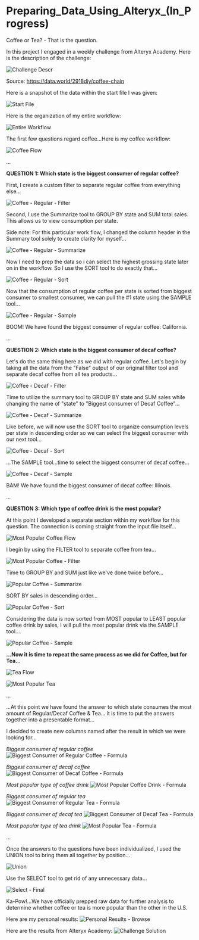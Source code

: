 # Preparing_Data_Using_Alteryx_(In_Progress)

Coffee or Tea? - That is the question. 

In this project I engaged in a weekly challenge from Alteryx Academy. Here is the description of the challenge:

![Challenge Descr](https://user-images.githubusercontent.com/100732722/235212229-147bdc42-a21c-470c-8d67-e06d38482b61.png)

Source: https://data.world/2918diy/coffee-chain

Here is a snapshot of the data within the start file I was given:

![Start File](https://user-images.githubusercontent.com/100732722/235213134-590e8048-4f60-4e3f-9867-29a546ebac52.png)

Here is the organization of my entire workflow:

![Entire Workflow](https://user-images.githubusercontent.com/100732722/235213197-13558e22-ed98-45d3-90e4-f95916fcd268.png)

The first few questions regard coffee...Here is my coffee workflow:

![Coffee Flow](https://user-images.githubusercontent.com/100732722/235213413-75deed1a-4669-4df5-97e5-779f27240fac.png)

...

**QUESTION 1: Which state is the biggest consumer of regular coffee?**
 
 First, I create a custom filter to separate regular coffee from everything else...
 
 ![Coffee - Regular - Filter](https://user-images.githubusercontent.com/100732722/235213902-7c089506-9bee-4e07-b029-a2cb2cef56ee.png)
 
 Second, I use the Summarize tool to GROUP BY state and SUM total sales. This allows us to view consumption per state. 
 
 Side note: For this particular work flow, I changed the column header in the Summary tool solely to create clarity for myself...
 
 ![Coffee - Regular - Summarize](https://user-images.githubusercontent.com/100732722/235215662-544efb42-814c-4334-9b56-130291b4c9f8.png)
 
 Now I need to prep the data so i can select the highest grossing state later on in the workflow. So I use the SORT tool to do exactly that...
 
 ![Coffee - Regular - Sort](https://user-images.githubusercontent.com/100732722/235216347-039cdfc1-28fd-4546-8a65-8c57a384f3bc.png)
 
 Now that the consumption of regular coffee per state is sorted from biggest consumer to smallest consumer, we can pull the #1 state using the SAMPLE tool...
 
 ![Coffee - Regular - Sample](https://user-images.githubusercontent.com/100732722/235216807-c688b351-0423-4cf1-a43b-442d6af790dc.png)

BOOM! We have found the biggest consumer of regular coffee: California.

...

**QUESTION 2: Which state is the biggest consumer of decaf coffee?**

Let's do the same thing here as we did with regular coffee. Let's begin by taking all the data from the "False" output of our original filter tool and separate decaf coffee from all tea products...

![Coffee - Decaf - Filter](https://user-images.githubusercontent.com/100732722/235219327-e9c909fe-0132-4539-a753-691ffc50662f.png)

Time to utilize the summary tool to GROUP BY state and SUM sales while changing the name of "state" to "Biggest consumer of Decaf Coffee"...

![Coffee - Decaf - Summarize](https://user-images.githubusercontent.com/100732722/235220709-652de9b2-2cc9-4595-a492-41ceb08f2cbe.png)

Like before, we will now use the SORT tool to organize consumption levels per state in descending order so we can select the biggest consumer with our next tool...

![Coffee - Decaf - Sort](https://user-images.githubusercontent.com/100732722/235221240-2ec48f09-e801-4dfe-97c4-863258becb1a.png)

...The SAMPLE tool...time to select the biggest consumer of decaf coffee...

![Coffee - Decaf - Sample](https://user-images.githubusercontent.com/100732722/235222033-9c53425d-8b54-4a16-a300-882d4ddbc053.png)

BAM! We have found the biggest consumer of decaf coffee: Illinois.

...

**QUESTION 3: Which type of coffee drink is the most popular?**

At this point I developed a separate section within my workflow for this question. The connection is coming straight from the input file itself...

![Most Popular Coffee Flow](https://user-images.githubusercontent.com/100732722/235222843-1b4eb5f4-588b-48a7-8326-84076e9a83d4.png)

I begin by using the FILTER tool to separate coffee from tea...

![Most Popular Coffee - Filter](https://user-images.githubusercontent.com/100732722/235225960-20e51c35-0176-46e2-9aa5-b7baf0fc38d7.png)

Time to GROUP BY and SUM just like we've done twice before...

![Popular Coffee - Summarize](https://user-images.githubusercontent.com/100732722/235226476-46e09f84-06c8-484d-ba87-ee655add74af.png)

SORT BY sales in descending order...

![Popular Coffee - Sort](https://user-images.githubusercontent.com/100732722/235479827-610cfa14-9cb7-454e-afd2-73eb65043528.png)

Considering the data is now sorted from MOST popular to LEAST popular coffee drink by sales, I will pull the most popular drink via the SAMPLE tool...

![Popular Coffee - Sample](https://user-images.githubusercontent.com/100732722/235480384-da64085d-4a77-4d06-ae39-c5cd78ef976a.png)

**...Now it is time to repeat the same process as we did for Coffee, but for Tea...**

![Tea Flow](https://user-images.githubusercontent.com/100732722/235483411-52e5a928-6995-4060-a9ae-2caeb126f3bb.png)

![Most Popular Tea](https://user-images.githubusercontent.com/100732722/235483762-7562cc45-026e-4145-bf61-8b8731646fc7.png)

...

...At this point we have found the answer to which state consumes the most amount of Regular/Decaf Coffee & Tea... it is time to put the answers together into a presentable format...

I decided to create new columns named after the result in which we were looking for...

*Biggest consumer of regular coffee*
![Biggest Consumer of Regular Coffee - Formula](https://user-images.githubusercontent.com/100732722/235484729-30d610c6-4f09-40fd-8199-357daf8fdc3d.png)

*Biggest consumer of decaf coffee*
![Biggest Consumer of Decaf Coffee - Formula](https://user-images.githubusercontent.com/100732722/235484863-2a569be6-e34c-4c1c-bace-f940171ffefc.png)

*Most popular type of coffee drink*
![Most Popular Coffee Drink - Formula](https://user-images.githubusercontent.com/100732722/235485085-4274e25c-6f3e-4532-90fc-1a1bb86a4a13.png)

*Biggest consumer of regular tea*
![Biggest Consumer of Regular Tea - Formula](https://user-images.githubusercontent.com/100732722/235484929-95e4fec2-d8bc-4be8-9b0c-4bfa3d983cd8.png)

*Biggest consumer of decaf tea*
![Biggest Consumer of Decaf Tea - Formula](https://user-images.githubusercontent.com/100732722/235485112-c474f175-92be-4924-aa0e-8a9087041d9d.png)

*Most popular type of tea drink*
![Most Popular Tea - Formula](https://user-images.githubusercontent.com/100732722/235487264-b23518ac-41c7-421f-9c65-eb8a0816d7db.png)

...

Once the answers to the questions have been individualized, I used the UNION tool to bring them all together by position...

![Union](https://user-images.githubusercontent.com/100732722/235485647-03d7be62-bae2-4231-be91-64886094d10e.png)

Use the SELECT tool to get rid of any unnecessary data...

![Select - Final](https://user-images.githubusercontent.com/100732722/235485843-4171e197-8075-45e1-8459-e0b074e0e9d8.png)

Ka-Pow!...We have officially prepped raw data for further analysis to determine whether coffee or tea is more popular than the other in the U.S.

Here are my personal results:
![Personal Results - Browse](https://user-images.githubusercontent.com/100732722/235486668-d1436729-1029-47b5-b209-6e5f106d766d.png)

Here are the results from Alteryx Academy:
![Challenge Solution](https://user-images.githubusercontent.com/100732722/235486743-bae342a4-c91e-4c70-83cf-e7d1b309128b.png)
